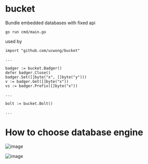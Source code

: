 # bucket
Bundle embedded databases with fixed api

```
go run cmd/main.go
```

used by 
```
import "github.com/ucwong/bucket"

...

badger := bucket.Badger()
defer badger.Close()
badger.Set([]byte("x", []byte("y")))
v := badger.Get([]byte("x"))
vs := badger.Prefix([]byte("x"))

...

bolt := bucket.Bolt()

...

```
# How to choose database engine
![image](https://user-images.githubusercontent.com/22344498/111969569-5aede600-8b35-11eb-8580-8cd1baf2bbb1.png)

![image](https://user-images.githubusercontent.com/22344498/111968369-07c76380-8b34-11eb-90f3-26b0a2a85624.png)
